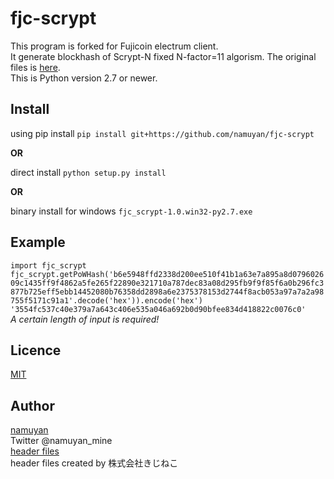 # fjc-scrypt

This program is forked for Fujicoin electrum client.  
It generate blockhash of Scrypt-N fixed N-factor=11 algorism.
The original files is [here](https://pypi.python.org/simple/vtc-scrypt/).  
This is Python version 2.7 or newer.  

## Install

using pip install `pip install git+https://github.com/namuyan/fjc-scrypt`  

**OR**  

direct install `python setup.py install`  

**OR**

binary install for windows `fjc_scrypt-1.0.win32-py2.7.exe`  

## Example

`import fjc_scrypt`  
`fjc_scrypt.getPoWHash('b6e5948ffd2338d200ee510f41b1a63e7a895a8d079602609c1435ff9f4862a5fe265f22890e321710a787dec83a08d295fb9f9f85f6a0b296fc3877b725eff5ebb14452080b76358dd2898a6e2375378153d2744f8acb053a97a7a2a98755f5171c91a1'.decode('hex')).encode('hex')`  
`'3554fc537c40e379a7a643c406e535a046a692b0d90bfee834d418822c0076c0'`  
*A certain length of input is required!*

## Licence

[MIT](https://github.com/tcnksm/tool/blob/master/LICENCE)

## Author

[namuyan](http://namuyan.dip.jp)  
Twitter @namuyan_mine  
[header files](http://www.vector.co.jp/soft/win95/prog/se432866.html)  
header files created by 株式会社きじねこ
